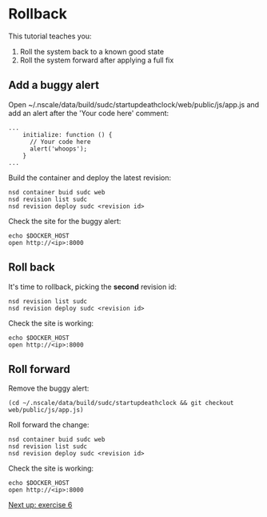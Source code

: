 Rollback
========

This tutorial teaches you:

1. Roll the system back to a known good state
2. Roll the system forward after applying a full fix

Add a buggy alert
------------

Open ~/.nscale/data/build/sudc/startupdeathclock/web/public/js/app.js and add an alert after the 'Your code here' comment:

	...
        initialize: function () {
          // Your code here
          alert('whoops');
        }
	...

Build the container and deploy the latest revision:

	nsd container buid sudc web
	nsd revision list sudc
	nsd revision deploy sudc <revision id>

Check the site for the buggy alert:

	echo $DOCKER_HOST
	open http://<ip>:8000

Roll back
------------

It's time to rollback, picking the **second** revision id:

	nsd revision list sudc
	nsd revision deploy sudc <revision id>

Check the site is working:

	echo $DOCKER_HOST
	open http://<ip>:8000

Roll forward
------------

Remove the buggy alert:

	(cd ~/.nscale/data/build/sudc/startupdeathclock && git checkout web/public/js/app.js)

Roll forward the change:

	nsd container buid sudc web
	nsd revision list sudc
	nsd revision deploy sudc <revision id>
	
Check the site is working:

	echo $DOCKER_HOST
	open http://<ip>:8000

[Next up: exercise 6](https://github.com/nearform/nscale-workshop/blob/master/ex6.md)

